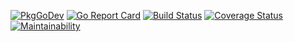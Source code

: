 [![PkgGoDev](https://pkg.go.dev/badge/github.com/oklahomer/go-kasumi)](https://pkg.go.dev/github.com/oklahomer/go-kasumi)
[![Go Report Card](https://goreportcard.com/badge/github.com/oklahomer/go-kasumi)](https://goreportcard.com/report/github.com/oklahomer/go-kasumi)
[![Build Status](https://travis-ci.org/oklahomer/go-kasumi.svg?branch=main)](https://travis-ci.org/oklahomer/go-kasumi)
[![Coverage Status](https://coveralls.io/repos/github/oklahomer/go-kasumi/badge.svg?branch=master)](https://coveralls.io/github/oklahomer/go-kasumi?branch=master)
[![Maintainability](https://api.codeclimate.com/v1/badges/b539bc7523870d7b3e59/maintainability)](https://codeclimate.com/github/oklahomer/go-kasumi/maintainability)